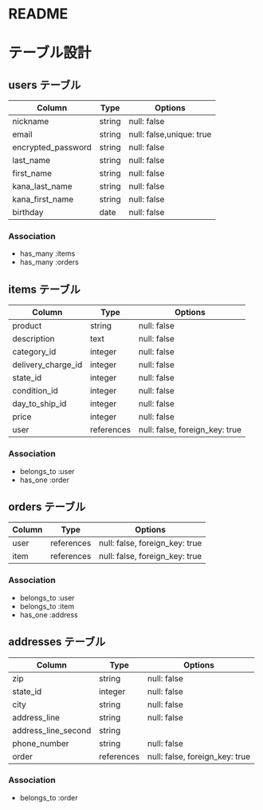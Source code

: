 # README


# テーブル設計

## users テーブル
| Column             | Type   | Options      |
| ------------------ | ------ | ------------ |
| nickname           | string | null: false  |
| email              | string | null: false,unique: true |
| encrypted_password | string | null: false  |
| last_name          | string | null: false  |
| first_name         | string | null: false  |
| kana_last_name     | string | null: false  |
| kana_first_name    | string | null: false  |
| birthday           | date   | null: false  |

### Association
- has_many :items
- has_many :orders


## items テーブル
|Column                     |Type       |Options                           |
| ------------------------- | ---------- | ------------------------------- |
| product                   | string     | null: false                     |
| description               | text       | null: false                     |
| category_id               | integer | null: false  |
| delivery_charge_id        | integer | null: false  |
| state_id                  | integer | null: false  |
| condition_id              | integer | null: false  |
| day_to_ship_id            | integer | null: false   |
| price                     | integer    | null: false                     |
| user                      | references | null: false, foreign_key: true  |


### Association
- belongs_to :user
- has_one    :order

## orders テーブル
|Column      |Type        |Options                                 |
| ---------  |------------|--------------------------------------- |
| user       | references | null: false, foreign_key: true    |
| item       | references | null: false, foreign_key: true    |

### Association

- belongs_to :user
- belongs_to :item
- has_one :address

## addresses テーブル
|Column                |Type        |Options                         |
| -------------------- |----------- |------------------------------- |
| zip                  | string     | null: false                   |
| state_id             | integer    | null: false                    |
| city                 | string     | null: false                   |
| address_line         | string     | null: false                    |
| address_line_second  | string     |                                |
| phone_number         | string     | null: false                    |
| order                | references | null: false, foreign_key: true |

### Association

- belongs_to :order
